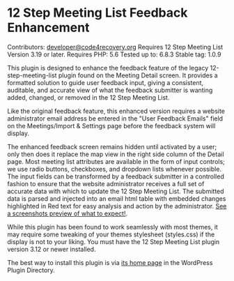# 12 Step Meeting List Feedback Enhancement

Contributors: developer@code4recovery.org
Requires 12 Step Meeting List Version 3.19 or later.
Requires PHP: 5.6
Tested up to: 6.8.3
Stable tag: 1.0.9

This plugin is designed to enhance the feedback feature of the legacy 12-step-meeting-list plugin found on the Meeting Detail screen. It provides a formatted solution to guide user feedback input, giving a consistent, auditable, and accurate view of what the feedback submitter is wanting added, changed, or removed in the 12 Step Meeting List.

Like the original feedback feature, this enhanced version requires a website administrator email address be entered in the "User Feedback Emails" field on the Meetings/Import & Settings page before the feedback system will display.

The enhanced feedback screen remains hidden until activated by a user; only then does it replace the map view in the right side column of the Detail page. Most meeting list attributes are available in the form of input controls; we use radio buttons, checkboxes, and dropdown lists whenever possible. The input fields can be transformed by a feedback submitter in a controlled fashion to ensure that the website administrator receives a full set of accurate data with which to update the 12 Step Meeting List. The submitted data is parsed and injected into an email html table with embedded changes highlighted in Red text for easy analysis and action by the administrator. [See a screenshots preview of what to expect!](https://wordpress.org/plugins/12-step-meeting-list-feedback-enhancement/#description).

While this plugin has been found to work seamlessly with most themes, it may require some tweaking of your themes stylesheet (styles.css) if the display is not to your liking. You must have the 12 Step Meeting List plugin version 3.12 or newer installed.

The best way to install this plugin is via [its home page](https://wordpress.org/plugins/12-step-meeting-list-feedback-enhancement/) in the WordPress Plugin Directory.
